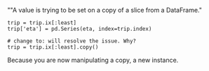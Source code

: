""A value is trying to be set on a copy of a slice from a DataFrame."
```
trip = trip.ix[:least]
trip['eta'] = pd.Series(eta, index=trip.index)

# change to: will resolve the issue. Why?
trip = trip.ix[:least].copy()
```
Because you are now manipulating a copy, a new instance.
